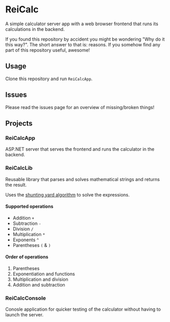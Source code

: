 # ReiCalc
A simple calculator server app with a web browser frontend that runs its calculations in the backend.

If you found this repository by accident you might be wondering "Why do it this way?". The short answer to that is: reasons. If you somehow find any part of this repository useful, awesome!

## Usage
Clone this repository and run `ReiCalcApp`.

## Issues
Please read the issues page for an overview of missing/broken things!

## Projects

### ReiCalcApp
ASP.NET server that serves the frontend and runs the calculator in the backend.

### ReiCalcLib
Reusable library that parses and solves mathematical strings and returns the result.

Uses the [shunting yard algorithm](https://en.wikipedia.org/wiki/Shunting_yard_algorithm) to solve the expressions.

#### Supported operations
- Addition `+`
- Subtraction `-`
- Division `/`
- Multiplication `*`
- Exponents `^`
- Parentheses `(` & `)`

#### Order of operations
1. Parentheses
2. Exponentiation and functions
3. Multiplication and division
4. Addition and subtraction

### ReiCalcConsole
Conosle application for quicker testing of the calculator without having to launch the server.
